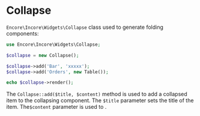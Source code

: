# Collapse

`Encore\Incore\Widgets\Collapse` class used to generate folding components:
```php
use Encore\Incore\Widgets\Collapse;

$collapse = new Collapse();

$collapse->add('Bar', 'xxxxx');
$collapse->add('Orders', new Table());

echo $collapse->render();

```

The `Collapse::add($title, $content)` method is used to add a collapsed item to the collapsing component. The `$title` parameter sets the title of the item. The`$content` parameter is used to .